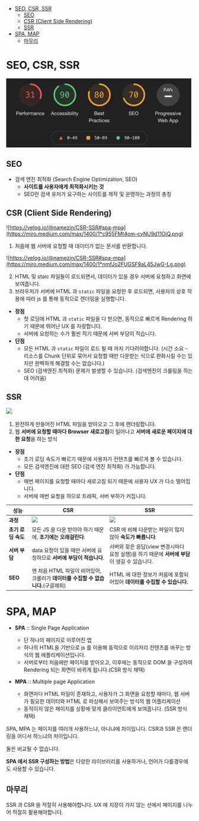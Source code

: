 - [SEO, CSR, SSR](#seo-csr-ssr)
  - [SEO](#seo)
  - [CSR (Client Side Rendering)](#csr-client-side-rendering)
  - [SSR](#ssr)
- [SPA, MAP](#spa-map)
  - [마무리](#마무리)

# SEO, CSR, SSR

<img src="./images/210210_SEO.png" width=500>

## SEO

* 검색 엔진 최적화 (Search Engine Optimization, SEO)
  * **사이트를 사용자에게 최적화시키는 것**
  * SEO란 검색 유저가 요구하는 사이트를 제작 및 운영하는 과정의 총칭


## CSR (Client Side Rendering)

![https://velog.io/@namezin/CSR-SSR#spa-mpa](https://miro.medium.com/max/1400/1*c955FMt4om-cyNU9d11OiQ.png)

1. 처음에 웹 서버에 요청할 때 데이터가 없는 문서를 반환합니다.

![https://velog.io/@namezin/CSR-SSR#spa-mpa](https://miro.medium.com/max/1400/1*nmfJo2FUGSF9aL45JwG-Lg.png)

2. HTML 및 staic 파일들이 로드되면서, 데이터가 있을 경우 서버에 요청하고 화면에 보여줍니다.
3. 브라우저가 서버에 HTML 과 `static` 파일을 요청한 후 로드되면, 사용자의 상호 작용에 따라 js 를 통해 동적으로 렌더링을 실행합니다.

* **장점**
  * 첫 로딩에 HTML 과 `static` 파일을 다 받으면, 동적으로 빠르게 Rendering 하기 때문에 뛰어난 UX 를 자랑합니다.
  * 서버에 요청하는 수가 훨씬 적기 때문에 서버 부담이 적습니다.
* **단점**
  * 모든 HTML 과 `static` 파일이 로드 될 때 까지 기다려야합니다. (시간 소요 - 리소스를 Chunk 단위로 묶어서 요청할 때만 다운받는 식으로 완화시킬 수는 있지만 완벽하게 해결할 수는 없습니다.)
  * SEO (검색엔진 최적화) 문제가 발생할 수 있습니다. (검색엔진이 크롤링을 하는데 어려움)
  
## SSR

![](https://miro.medium.com/max/1400/1*fuDcEQEaNQXEg4S78n-lUQ.png)

1. 완전하게 만들어진 HTML 파일을 받아오고 그 후에 랜더링합니다.
2. 웹 **서버에 요청할 때마다 Browser 새로고침**이 일어나고 **서버에 새로운 페이지에 대한 요청**을 하는 방식

* **장점**
  * 초기 로딩 속도가 빠르기 때문에 사용자가 컨텐츠를 빠르게 볼 수 있습니다.
  * 모든 검색엔진에 대한 SEO (검색 엔진 최적화) 가 가능합니다.
* **단점**
  * 매번 페이지를 요청할 때마다 새로고침 되기 때문에 사용자 UX 가 다소 떨어집니다.
  * 서버에 매번 요청을 하므로 트래픽, 서버 부하가 커집니다.


| 성능               | CSR                                                                                                                                 | SSR                                                                                                                                 |
| ------------------ | ----------------------------------------------------------------------------------------------------------------------------------- | ----------------------------------------------------------------------------------------------------------------------------------- |
| **과정**           | <img src="https://media.vlpt.us/images/qkrdudgh052/post/2eea0a96-212e-4bf6-bdcc-77475a25b329/2021-02-17%2020;12;48.PNG" width=300/> | <img src="https://media.vlpt.us/images/qkrdudgh052/post/c9c989f9-69e4-40be-98f1-a57c924bc187/2021-02-17%2020;09;29.PNG" width=300/> |
| **초기 로딩 속도** | 모든 JS 을 다운 받아야 하기 때문에, **초기에는 오래걸린다**.                                                                        | CSR 에 비해 다운받는 파일이 많지 않아 **속도가 빠릅니다**.                                                                          |
| **서버 부담**      | data 요청이 있을 때만 서버에 요청하므로 **서버에 부담이 적습니다**.                                                                 | 서버와 잦은 응답(view 변경시마다 요청 실행)을 하기 때문에 **서버에 부담**이 생길 수 있습니다.                                       |
| **SEO**            | 맨 처음 HTML 파일이 비어있어, 크롤러가 **데이터를 수집할 수 없습니다.**(구글제외)                                                   | HTML 에 대한 정보가 처음에 포함되어있어 **데이터를 수집할 수 있습니다.**                                                            |

# SPA, MAP

* **SPA** :: Single Page Application
  * 단 하나의 페이지로 이루어진 앱
  * 하나의 HTML을 기반으로 js 를 이용해 동적으로 이리저리 컨텐츠를 바꾸는 방식의 웹 애플리케이션입니다.
  * 서버로부터 처음에만 페이지를 받아오고, 이후에는 동적으로 DOM 을 구성하여 Rendering 되는 화면이 바뀌게 됩니다.(CSR 방식 채택)
  
* **MPA** :: Multiple page Application
  * 화면마다 HTML 파일이 존재하고, 사용자가 그 화면을 요청할 때마다, 웹 서버가 필요한 데이터와 HTML 로 파싱해서 보여주는 방식의 웹 어플리케이션
  * 동적이지 않은 페이지를 상황에 맞게 클라이언트에게 보여줍니다. (SSR 방식 채택)

SPA, MPA 는 페이지를 여러개 사용하느냐, 아니냐에 차이입니다. CSR과 SSR 은 랜더링을 어디서 하느냐의 차이입니다.

둘은 비교될 수 없습니다.

**SPA 에서 SSR 구성하는 방법**은 다양한 라이브러리를 사용하거나, 언어가 다를경우에도 사용할 수 있습니다.


## 마무리

SSR 과 CSR 을 적절히 사용해야합니다. UX 에 지장이 가지 않는 선에서 페이지를 나누어 적절히 활용해야합니다.
